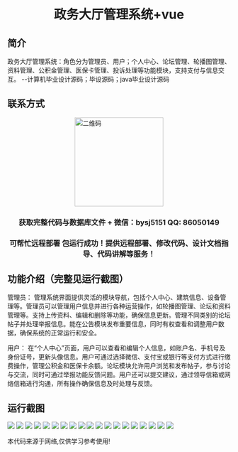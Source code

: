 <p><h1 align="center">政务大厅管理系统+vue</h1></p>

## 简介
政务大厅管理系统：角色分为管理员、用户；个人中心、论坛管理、轮播图管理、资料管理、公积金管理、医保卡管理、投诉处理等功能模块，支持支付与信息交互。    --计算机毕业设计源码；毕设源码；java毕业设计源码


## 联系方式
<img src="https://bs-1329754181.cos.ap-shanghai.myqcloud.com/wx.jpg" alt="二维码" style="display: block; margin: 0 auto;" width="200px">
<p><h3 align="center">获取完整代码与数据库文件 + 微信：bysj5151 QQ: 86050149</h3></p>
<p><h3 align="center">可帮忙远程部署 包运行成功！提供远程部署、修改代码、设计文档指导、代码讲解等服务！</h3></p>

## 功能介绍（完整见运行截图）
管理员： 管理系统界面提供灵活的模块导航，包括个人中心、建筑信息、设备管理等。管理员可以管理用户信息并进行各种运营操作，如轮播图管理、论坛和资料管理等。支持上传资料、编辑和删除等功能，确保信息更新。管理不同类别的论坛帖子并处理举报信息。能在公告模块发布重要信息，同时有权查看和调整用户数据，确保系统的正常运行和安全。

用户： 在“个人中心”页面，用户可以查看和编辑个人信息，如账户名、手机号及身份证号，更新头像信息。用户可通过选择微信、支付宝或银行等支付方式进行缴费操作，管理公积金和医保卡余额。论坛模块允许用户浏览和发布帖子，参与讨论与交流，同时可通过举报功能反馈问题。用户还可以提交建议，通过领导信箱或网络信箱进行沟通，所有操作确保信息及时处理与反馈。


## 运行截图
![](https://bs-1329754181.cos.ap-shanghai.myqcloud.com/ssm/ZhengWuDaTingGuanLiXiTong/img/001.jpg)
![](https://bs-1329754181.cos.ap-shanghai.myqcloud.com/ssm/ZhengWuDaTingGuanLiXiTong/img/002.jpg)
![](https://bs-1329754181.cos.ap-shanghai.myqcloud.com/ssm/ZhengWuDaTingGuanLiXiTong/img/003.jpg)
![](https://bs-1329754181.cos.ap-shanghai.myqcloud.com/ssm/ZhengWuDaTingGuanLiXiTong/img/004.jpg)
![](https://bs-1329754181.cos.ap-shanghai.myqcloud.com/ssm/ZhengWuDaTingGuanLiXiTong/img/005.jpg)
![](https://bs-1329754181.cos.ap-shanghai.myqcloud.com/ssm/ZhengWuDaTingGuanLiXiTong/img/006.jpg)
![](https://bs-1329754181.cos.ap-shanghai.myqcloud.com/ssm/ZhengWuDaTingGuanLiXiTong/img/007.jpg)
![](https://bs-1329754181.cos.ap-shanghai.myqcloud.com/ssm/ZhengWuDaTingGuanLiXiTong/img/008.jpg)
![](https://bs-1329754181.cos.ap-shanghai.myqcloud.com/ssm/ZhengWuDaTingGuanLiXiTong/img/009.jpg)
![](https://bs-1329754181.cos.ap-shanghai.myqcloud.com/ssm/ZhengWuDaTingGuanLiXiTong/img/010.jpg)
![](https://bs-1329754181.cos.ap-shanghai.myqcloud.com/ssm/ZhengWuDaTingGuanLiXiTong/img/011.jpg)
![](https://bs-1329754181.cos.ap-shanghai.myqcloud.com/ssm/ZhengWuDaTingGuanLiXiTong/img/012.jpg)
![](https://bs-1329754181.cos.ap-shanghai.myqcloud.com/ssm/ZhengWuDaTingGuanLiXiTong/img/013.jpg)
![](https://bs-1329754181.cos.ap-shanghai.myqcloud.com/ssm/ZhengWuDaTingGuanLiXiTong/img/014.jpg)
![](https://bs-1329754181.cos.ap-shanghai.myqcloud.com/ssm/ZhengWuDaTingGuanLiXiTong/img/015.jpg)
![](https://bs-1329754181.cos.ap-shanghai.myqcloud.com/ssm/ZhengWuDaTingGuanLiXiTong/img/016.jpg)
![](https://bs-1329754181.cos.ap-shanghai.myqcloud.com/ssm/ZhengWuDaTingGuanLiXiTong/img/017.jpg)
![](https://bs-1329754181.cos.ap-shanghai.myqcloud.com/ssm/ZhengWuDaTingGuanLiXiTong/img/018.jpg)
![](https://bs-1329754181.cos.ap-shanghai.myqcloud.com/ssm/ZhengWuDaTingGuanLiXiTong/img/019.jpg)

<p>本代码来源于网络,仅供学习参考使用!</p>
